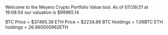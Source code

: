 Welcome to the Meyers Crypto Portfolio Value tool. 
As of 07/26/21 at 19:08:54 our valuation is $99965.14 

BTC Price = $37465.38
 ETH Price = $2234.86
BTC Holdings = 1.06BTC
 ETH holdings = 26.960005962ETH 
